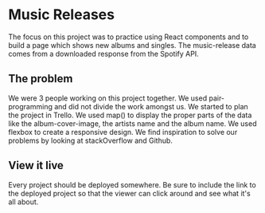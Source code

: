# Music Releases
The focus on this project was to practice using React components and to build a page which shows new albums and singles. The music-release data comes from a downloaded response from the Spotify API.


## The problem

We were 3 people working on this project together. We used pair-programming and did not divide the work amongst us. We started to plan the project in Trello. We used map() to display the proper parts of the data like the album-cover-image, the artists name and the album name. We used flexbox to create a responsive design. We find inspiration to solve our problems by looking at stackOverflow and Github.


## View it live

Every project should be deployed somewhere. Be sure to include the link to the deployed project so that the viewer can click around and see what it's all about.
